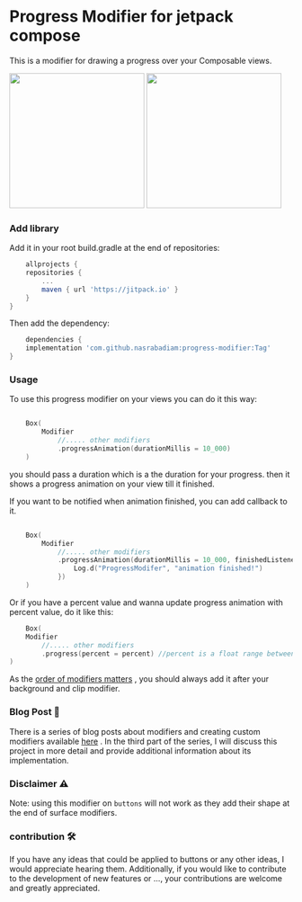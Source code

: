 # Progress Modifier for jetpack compose

This is a modifier for drawing a progress over your Composable views.


<img src="https://user-images.githubusercontent.com/31126059/224983077-3464497b-d27b-4c4a-8946-c9e0a0faf3a1.gif"  width="240"> <img src="https://user-images.githubusercontent.com/31126059/224983088-39ded85a-53bc-4bc2-bc39-e74739b260d0.gif"  width="240">

### Add library

Add it in your root build.gradle at the end of repositories:

```groovy
    allprojects {
    repositories {
        ...
        maven { url 'https://jitpack.io' }
    }
}
```

Then add the dependency:

```groovy
    dependencies {
    implementation 'com.github.nasrabadiam:progress-modifier:Tag'
}
```

### Usage
To use this progress modifier on your views you can do it this way:

```kotlin 

    Box(
        Modifier
            //..... other modifiers 
            .progressAnimation(durationMillis = 10_000)
    )

```

you should pass a duration which is a the duration for your progress. then it shows a progress
animation on your view till it finished.

If you want to be notified when animation finished, you can add callback to it.

```kotlin 

    Box(
        Modifier
            //..... other modifiers 
            .progressAnimation(durationMillis = 10_000, finishedListener = {
                Log.d("ProgressModifer", "animation finished!")
            })
    )
```

Or if you have a percent value and wanna update progress animation with percent value, do it like
this:

```kotlin
    Box(
    Modifier
        //..... other modifiers 
        .progress(percent = percent) //percent is a float range between 0f to 100f
)
```

As
the [order of modifiers matters](https://developer.android.com/jetpack/compose/modifiers#order-modifier-matters)
, you should always add it after your background and clip modifier.

### Blog Post 📝

There is a series of blog posts about modifiers and creating custom modifiers
available [here](https://medium.com/@nasrabadiam/an-introduction-to-create-custom-modifiers-in-jetpack-compose-part-1-modifiers-basics-9868d315d3dc)
. In the third part of the series, I will discuss this project in more detail and provide additional
information about its implementation.

### Disclaimer ⚠️

Note: using this modifier on `buttons` will not work as they add their shape at the end of surface
modifiers.

### contribution 🛠️

If you have any ideas that could be applied to buttons or any other ideas, I would appreciate
hearing them. Additionally, if you would like to contribute to the development of new features or
..., your contributions are welcome and greatly appreciated.
